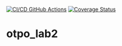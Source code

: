 [![CI/CD GitHub Actions](https://github.com/levchig737/otpo_lab2/actions/workflows/cmake.yml/badge.svg)](https://github.com/levchig737/otpo_lab2/actions/workflows/cmake.yml)
[![Coverage Status](https://coveralls.io/repos/github/levchig737/otpo_lab2/badge.svg?branch=main)](https://coveralls.io/github/levchig737/otpo_lab2?branch=main)

# otpo_lab2

